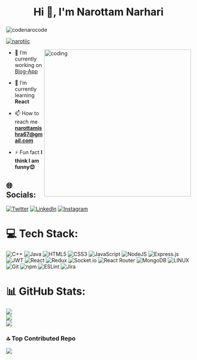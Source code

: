 <h1 align="center">Hi 👋, I'm Narottam Narhari</h1>
<h3 align="center"></h3>

 <p align="left"> <img src="https://komarev.com/ghpvc/?username=codenarocode&label=Profile%20views&color=0e75b6&style=flat" alt="codenarocode" /> </p>

<!--<p align="left"> <a href="https://github.com/ryo-ma/github-profile-trophy"><img src="https://github-profile-trophy.vercel.app/?username=codenarocode" alt="codenarocode" /></a> </p> -->

<p align="left"> <a href="https://twitter.com/narotiic" target="blank"><img src="https://img.shields.io/twitter/follow/narotiic?logo=twitter&style=for-the-badge" alt="narotiic" /></a> </p> 
<img align="right" width="400" src="https://cdn.dribbble.com/users/1714010/screenshots/10822383/media/ea98dfbdc8c2a056427061871bb42edc.gif" alt="coding">

- 🔭 I’m currently working on [Blog-App]()

- 🌱 I’m currently learning **React**

- 📫 How to reach me **narottamishra67@gmail.com**

- ⚡ Fun fact **I think I am funny😊**


## 🌐 Socials:
[![Twitter](https://img.shields.io/badge/Twitter-%23323330.svg?logo=X&logoColor=black)](https://twitter.com/codenarocode) [![LinkedIn](https://img.shields.io/badge/LinkedIn-%230077B5.svg?logo=linkedin&logoColor=white)](https://www.linkedin.com/in/narottam-narhari-266502188/) [![Instagram](https://img.shields.io/badge/Instagram-%23E4405F.svg?logo=Instagram&logoColor=white)](https://instagram.com/naro.tam_)

# 💻 Tech Stack:
![C++](https://img.shields.io/badge/C++-00599C?style=for-the-badge&logo=C%2B%2B&logoColor=white) ![Java](https://img.shields.io/badge/Java-ED8B00?style=for-the-badge&logo=openjdk&logoColor=white) ![HTML5](https://img.shields.io/badge/html5-%23E34F26.svg?style=for-the-badge&logo=html5&logoColor=white) ![CSS3](https://img.shields.io/badge/css3-%231572B6.svg?style=for-the-badge&logo=css3&logoColor=white) ![JavaScript](https://img.shields.io/badge/javascript-%23323330.svg?style=for-the-badge&logo=javascript&logoColor=%23F7DF1E) ![NodeJS](https://img.shields.io/badge/node.js-6DA55F?style=for-the-badge&logo=node.js&logoColor=white) ![Express.js](https://img.shields.io/badge/express.js-%23404d59.svg?style=for-the-badge&logo=express&logoColor=%2361DAFB) ![JWT](https://img.shields.io/badge/JWT-black?style=for-the-badge&logo=JSON%20web%20tokens) ![React](https://img.shields.io/badge/react-%2320232a.svg?style=for-the-badge&logo=react&logoColor=%2361DAFB) ![Redux](https://img.shields.io/badge/redux-%23593d88.svg?style=for-the-badge&logo=redux&logoColor=white) ![Socket.io](https://img.shields.io/badge/Socket.io-black?style=for-the-badge&logo=socket.io&badgeColor=010101) ![React Router](https://img.shields.io/badge/React_Router-CA4245?style=for-the-badge&logo=react-router&logoColor=white)  ![MongoDB](https://img.shields.io/badge/MongoDB-%234ea94b.svg?style=for-the-badge&logo=mongodb&logoColor=white) ![LINUX](https://img.shields.io/badge/Linux-FCC624?style=for-the-badge&logo=linux&logoColor=black) ![Git](https://img.shields.io/badge/git-black?style=for-the-badge&logo=git&logoColor=red) ![npm](https://img.shields.io/badge/npm-%23323330.svg?style=for-the-badge&logo=npm&logoColor=red) ![ESLint](https://img.shields.io/badge/ESLint-4B3263?style=for-the-badge&logo=eslint&logoColor=white) ![Jira](https://img.shields.io/badge/jira-%230A0FFF.svg?style=for-the-badge&logo=jira&logoColor=white)


<!--
<p><img align="left" src="https://github-readme-stats.vercel.app/api/top-langs?username=codenarocode&show_icons=true&locale=en&layout=compact" alt="codenarocode" /></p>

<p>&nbsp;<img align="center" src="https://github-readme-stats.vercel.app/api?username=codenarocode&show_icons=true&locale=en" alt="codenarocode" /></p>

<p><img align="center" src="https://github-readme-streak-stats.herokuapp.com/?user=codenarocode&" alt="codenarocode" /></p> -->

# 📊 GitHub Stats:
![](https://github-readme-stats.vercel.app/api?username=codenarocode&theme=dark&hide_border=false&include_all_commits=false&count_private=false)<br/>
![](https://github-readme-streak-stats.herokuapp.com/?user=codenarocode&theme=dark&hide_border=false)<br/>
![](https://github-readme-stats.vercel.app/api/top-langs/?username=codenarocode&theme=dark&hide_border=false&include_all_commits=false&count_private=false&layout=compact)

### 🔝 Top Contributed Repo
![](https://github-contributor-stats.vercel.app/api?username=codenarocode&limit=5&theme=tokyonight&combine_all_yearly_contributions=true)

